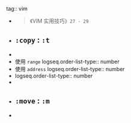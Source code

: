 tag:: vim

- > 《VIM 实用技巧》`27 - 29`
- ## `:copy` :  `:t`
-
- 使用 `range`
  logseq.order-list-type:: number
- 使用 `address`
  logseq.order-list-type:: number
- logseq.order-list-type:: number
-
- ## `:move` : `:m`
-